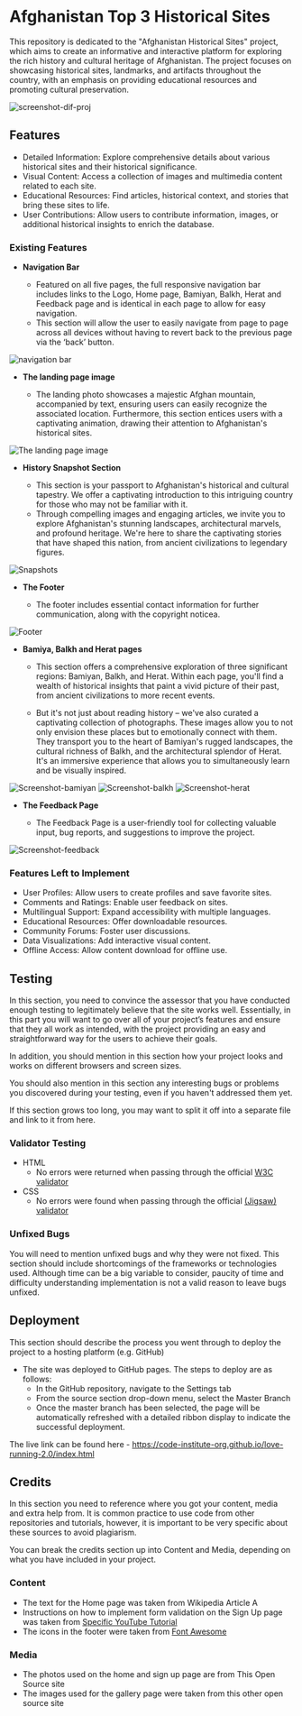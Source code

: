 # Afghanistan Top 3 Historical Sites

This repository is dedicated to the "Afghanistan Historical Sites" project, which aims to create an informative and interactive platform for exploring the rich history and cultural heritage of Afghanistan. The project focuses on showcasing historical sites, landmarks, and artifacts throughout the country, with an emphasis on providing educational resources and promoting cultural preservation. 

![screenshot-dif-proj](https://github.com/SaraabbasiNZ/Afghanistan-historical-places/assets/144739405/f6adb17b-78be-42cc-83d3-15c59500b5fa)

## Features 

- Detailed Information: Explore comprehensive details about various historical sites and their historical significance.
- Visual Content: Access a collection of images and multimedia content related to each site.
- Educational Resources: Find articles, historical context, and stories that bring these sites to life.
- User Contributions: Allow users to contribute information, images, or additional historical insights to enrich the database.


### Existing Features

- __Navigation Bar__

  - Featured on all five pages, the full responsive navigation bar includes links to the Logo, Home page, Bamiyan, Balkh, Herat and Feedback page and is identical in each page to allow for easy navigation.
  - This section will allow the user to easily navigate from page to page across all devices without having to revert back to the previous page via the ‘back’ button. 

![navigation bar](https://github.com/SaraabbasiNZ/Afghanistan-historical-places/assets/144739405/4c196976-ea7c-4190-b4f6-c1c08260f785)

- __The landing page image__

  - The landing photo showcases a majestic Afghan mountain, accompanied by text, ensuring users can easily recognize the associated location. Furthermore, this section entices users with a captivating animation, drawing their attention to Afghanistan's historical sites.

![The landing page image](https://github.com/SaraabbasiNZ/Afghanistan-historical-places/assets/144739405/6af428fd-fb9f-45f6-a3e6-2783a94273e0)

- __History Snapshot Section__

  - This section is your passport to Afghanistan's historical and cultural tapestry. We offer a captivating introduction to this intriguing country for those who may not be familiar with it. 
  - Through compelling images and engaging articles, we invite you to explore Afghanistan's stunning landscapes, architectural marvels, and profound heritage. We're here to share the captivating stories that have shaped this nation, from ancient civilizations to legendary figures. 

![Snapshots](https://github.com/SaraabbasiNZ/Afghanistan-historical-places/assets/144739405/87fd6339-d560-410e-a3ce-fd1c759ac87e)

- __The Footer__ 

  - The footer includes essential contact information for further communication, along with the copyright noticea.

![Footer](https://github.com/SaraabbasiNZ/Afghanistan-historical-places/assets/144739405/24b71083-5b59-445e-8d99-b7e24351bf1e)

- __Bamiya, Balkh and Herat pages__

  - This section offers a comprehensive exploration of three significant regions: Bamiyan, Balkh, and Herat. Within each page, you'll find a wealth of historical insights that paint a vivid picture of their past, from ancient civilizations to more recent events.
 
  - But it's not just about reading history – we've also curated a captivating collection of photographs. These images allow you to not only envision these places but to emotionally connect with them. They transport you to the heart of Bamiyan's rugged landscapes, the cultural richness of Balkh, and the architectural splendor of Herat. It's an immersive experience that allows you to simultaneously learn and be visually inspired. 

![Screenshot-bamiyan](https://github.com/SaraabbasiNZ/Afghanistan-historical-places/assets/144739405/76393d52-c3d2-48f6-a48f-a2935d151fb5)
![Screenshot-balkh](https://github.com/SaraabbasiNZ/Afghanistan-historical-places/assets/144739405/f87b9c17-de0b-4d6d-ae6c-97d1b5fd941a)
![Screenshot-herat](https://github.com/SaraabbasiNZ/Afghanistan-historical-places/assets/144739405/99bc45c9-274c-4402-8369-5f547d1c8b99)

- __The Feedback Page__

  - The Feedback Page is a user-friendly tool for collecting valuable input, bug reports, and suggestions to improve the project. 

![Screenshot-feedback](https://github.com/SaraabbasiNZ/Afghanistan-historical-places/assets/144739405/4bc92f18-e6db-407f-9308-1bd6b5d43634)

### Features Left to Implement

- User Profiles: Allow users to create profiles and save favorite sites.
- Comments and Ratings: Enable user feedback on sites.
- Multilingual Support: Expand accessibility with multiple languages.
- Educational Resources: Offer downloadable resources.
- Community Forums: Foster user discussions.
- Data Visualizations: Add interactive visual content.
- Offline Access: Allow content download for offline use.

## Testing 

In this section, you need to convince the assessor that you have conducted enough testing to legitimately believe that the site works well. Essentially, in this part you will want to go over all of your project’s features and ensure that they all work as intended, with the project providing an easy and straightforward way for the users to achieve their goals.

In addition, you should mention in this section how your project looks and works on different browsers and screen sizes.

You should also mention in this section any interesting bugs or problems you discovered during your testing, even if you haven't addressed them yet.

If this section grows too long, you may want to split it off into a separate file and link to it from here.


### Validator Testing 

- HTML
  - No errors were returned when passing through the official [W3C validator](https://validator.w3.org/nu/?doc=https%3A%2F%2Fcode-institute-org.github.io%2Flove-running-2.0%2Findex.html)
- CSS
  - No errors were found when passing through the official [(Jigsaw) validator](https://jigsaw.w3.org/css-validator/validator?uri=https%3A%2F%2Fvalidator.w3.org%2Fnu%2F%3Fdoc%3Dhttps%253A%252F%252Fcode-institute-org.github.io%252Flove-running-2.0%252Findex.html&profile=css3svg&usermedium=all&warning=1&vextwarning=&lang=en#css)

### Unfixed Bugs

You will need to mention unfixed bugs and why they were not fixed. This section should include shortcomings of the frameworks or technologies used. Although time can be a big variable to consider, paucity of time and difficulty understanding implementation is not a valid reason to leave bugs unfixed. 

## Deployment

This section should describe the process you went through to deploy the project to a hosting platform (e.g. GitHub) 

- The site was deployed to GitHub pages. The steps to deploy are as follows: 
  - In the GitHub repository, navigate to the Settings tab 
  - From the source section drop-down menu, select the Master Branch
  - Once the master branch has been selected, the page will be automatically refreshed with a detailed ribbon display to indicate the successful deployment. 

The live link can be found here - https://code-institute-org.github.io/love-running-2.0/index.html 


## Credits 

In this section you need to reference where you got your content, media and extra help from. It is common practice to use code from other repositories and tutorials, however, it is important to be very specific about these sources to avoid plagiarism. 

You can break the credits section up into Content and Media, depending on what you have included in your project. 

### Content 

- The text for the Home page was taken from Wikipedia Article A
- Instructions on how to implement form validation on the Sign Up page was taken from [Specific YouTube Tutorial](https://www.youtube.com/)
- The icons in the footer were taken from [Font Awesome](https://fontawesome.com/)

### Media

- The photos used on the home and sign up page are from This Open Source site
- The images used for the gallery page were taken from this other open source site



